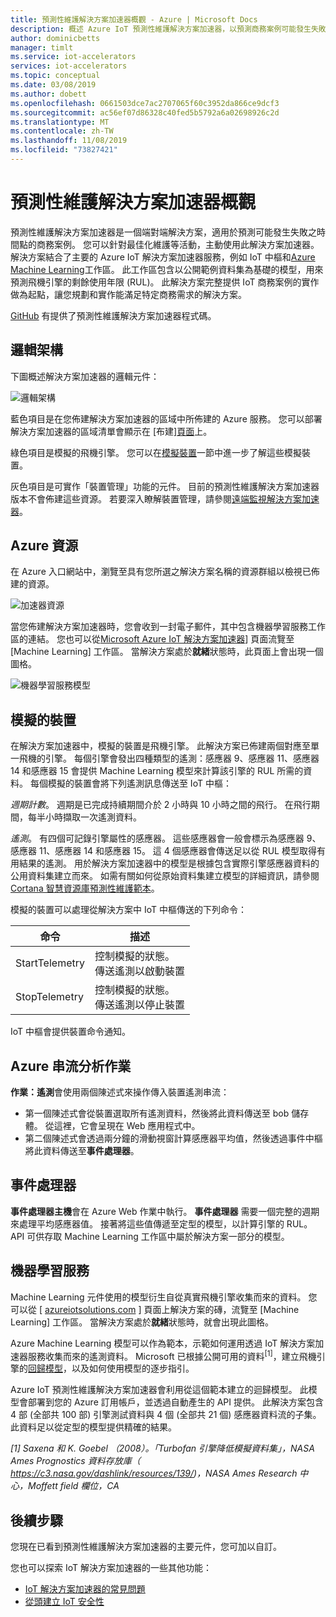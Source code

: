 ```yaml
---
title: 預測性維護解決方案加速器概觀 - Azure | Microsoft Docs
description: 概述 Azure IoT 預測性維護解決方案加速器，以預測商務案例可能發生失敗的時間點。
author: dominicbetts
manager: timlt
ms.service: iot-accelerators
services: iot-accelerators
ms.topic: conceptual
ms.date: 03/08/2019
ms.author: dobett
ms.openlocfilehash: 0661503dce7ac2707065f60c3952da866ce9dcf3
ms.sourcegitcommit: ac56ef07d86328c40fed5b5792a6a02698926c2d
ms.translationtype: MT
ms.contentlocale: zh-TW
ms.lasthandoff: 11/08/2019
ms.locfileid: "73827421"
---
```

# <a name="predictive-maintenance-solution-accelerator-overview"></a>預測性維護解決方案加速器概觀

預測性維護解決方案加速器是一個端對端解決方案，適用於預測可能發生失敗之時間點的商務案例。 您可以針對最佳化維護等活動，主動使用此解決方案加速器。 解決方案結合了主要的 Azure IoT 解決方案加速器服務，例如 IoT 中樞和[Azure Machine Learning][lnk-machine-learning]工作區。 此工作區包含以公開範例資料集為基礎的模型，用來預測飛機引擎的剩餘使用年限 (RUL)。 此解決方案完整提供 IoT 商務案例的實作做為起點，讓您規劃和實作能滿足特定商務需求的解決方案。

[GitHub](https://github.com/Azure/azure-iot-predictive-maintenance) 有提供了預測性維護解決方案加速器程式碼。

## <a name="logical-architecture"></a>邏輯架構

下圖概述解決方案加速器的邏輯元件：

![邏輯架構][img-architecture]

藍色項目是在您佈建解決方案加速器的區域中所佈建的 Azure 服務。 您可以部署解決方案加速器的區域清單會顯示在 [布建][頁面][lnk-azureiotsolutions]上。

綠色項目是模擬的飛機引擎。 您可以在[模擬裝置](#simulated-devices)一節中進一步了解這些模擬裝置。

灰色項目是可實作「裝置管理」功能的元件。 目前的預測性維護解決方案加速器版本不會佈建這些資源。 若要深入瞭解裝置管理，請參閱[遠端監視解決方案加速器][lnk-remote-monitoring]。

## <a name="azure-resources"></a>Azure 資源

在 Azure 入口網站中，瀏覽至具有您所選之解決方案名稱的資源群組以檢視已佈建的資源。

![加速器資源][img-resource-group]

當您佈建解決方案加速器時，您會收到一封電子郵件，其中包含機器學習服務工作區的連結。 您也可以從[Microsoft Azure IoT 解決方案加速器][lnk-azureiotsolutions]] 頁面流覽至 [Machine Learning] 工作區。 當解決方案處於**就緒**狀態時，此頁面上會出現一個圖格。

![機器學習服務模型][img-machine-learning]

## <a name="simulated-devices"></a>模擬的裝置

在解決方案加速器中，模擬的裝置是飛機引擎。 此解決方案已佈建兩個對應至單一飛機的引擎。 每個引擎會發出四種類型的遙測：感應器 9、感應器 11、感應器 14 和感應器 15 會提供 Machine Learning 模型來計算該引擎的 RUL 所需的資料。 每個模擬的裝置會將下列遙測訊息傳送至 IoT 中樞：

*週期計數*。 週期是已完成持續期間介於 2 小時與 10 小時之間的飛行。 在飛行期間，每半小時擷取一次遙測資料。

*遙測*。 有四個可記錄引擎屬性的感應器。 這些感應器會一般會標示為感應器 9、感應器 11、感應器 14 和感應器 15。 這 4 個感應器會傳送足以從 RUL 模型取得有用結果的遙測。 用於解決方案加速器中的模型是根據包含實際引擎感應器資料的公用資料集建立而來。 如需有關如何從原始資料集建立模型的詳細資訊，請參閱[Cortana 智慧資源庫預測性維護範本][lnk-cortana-analytics]。

模擬的裝置可以處理從解決方案中 IoT 中樞傳送的下列命令：

| 命令 | 描述 |
| --- | --- |
| StartTelemetry |控制模擬的狀態。<br/>傳送遙測以啟動裝置 |
| StopTelemetry |控制模擬的狀態。<br/>傳送遙測以停止裝置 |

IoT 中樞會提供裝置命令通知。

## <a name="azure-stream-analytics-job"></a>Azure 串流分析作業

**作業：遙測**會使用兩個陳述式來操作傳入裝置遙測串流：

* 第一個陳述式會從裝置選取所有遙測資料，然後將此資料傳送至 bob 儲存體。 從這裡，它會呈現在 Web 應用程式中。
* 第二個陳述式會透過兩分鐘的滑動視窗計算感應器平均值，然後透過事件中樞將此資料傳送至**事件處理器**。

## <a name="event-processor"></a>事件處理器
**事件處理器主機**會在 Azure Web 作業中執行。 **事件處理器** 需要一個完整的週期來處理平均感應器值。 接著將這些值傳遞至定型的模型，以計算引擎的 RUL。 API 可供存取 Machine Learning 工作區中屬於解決方案一部分的模型。

## <a name="machine-learning"></a>機器學習服務
Machine Learning 元件使用的模型衍生自從真實飛機引擎收集而來的資料。 您可以從 [ [azureiotsolutions.com][lnk-azureiotsolutions] ] 頁面上解決方案的磚，流覽至 [Machine Learning] 工作區。 當解決方案處於**就緒**狀態時，就會出現此圖格。

Azure Machine Learning 模型可以作為範本，示範如何運用透過 IoT 解決方案加速器服務收集而來的遙測資料。 Microsoft 已根據公開可用的資料<sup>\[1\]</sup>，建立飛機引擎的[回歸模型][lnk_regression_model]，以及如何使用模型的逐步指引。

Azure IoT 預測性維護解決方案加速器會利用從這個範本建立的迴歸模型。 此模型會部署到您的 Azure 訂用帳戶，並透過自動產生的 API 提供。 此解決方案包含 4 部 (全部共 100 部) 引擎測試資料與 4 個 (全部共 21 個) 感應器資料流的子集。 此資料足以從定型的模型提供精確的結果。

*\[1\] Saxena 和 K. Goebel （2008）。「Turbofan 引擎降低模擬資料集」，NASA Ames Prognostics 資料存放庫（ https://c3.nasa.gov/dashlink/resources/139/)，NASA Ames Research 中心，Moffett field 欄位，CA*

## <a name="next-steps"></a>後續步驟
您現在已看到預測性維護解決方案加速器的主要元件，您可加以自訂。

您也可以探索 IoT 解決方案加速器的一些其他功能：

* [IoT 解決方案加速器的常見問題][lnk-faq]
* [從頭建立 IoT 安全性][lnk-security-groundup]

[img-architecture]: media/iot-accelerators-predictive-walkthrough/architecture.png
[img-resource-group]: media/iot-accelerators-predictive-walkthrough/resource-group.png
[img-machine-learning]: media/iot-accelerators-predictive-walkthrough/machine-learning.png

[lnk-remote-monitoring]: quickstart-predictive-maintenance-deploy.md
[lnk-cortana-analytics]: https://gallery.cortanaintelligence.com/Collection/Predictive-Maintenance-Template-3
[lnk-azureiotsolutions]: https://www.azureiotsolutions.com/
[lnk-faq]: iot-accelerators-faq.md
[lnk-security-groundup]:/azure/iot-fundamentals/iot-security-ground-up
[lnk-machine-learning]: https://azure.microsoft.com/services/machine-learning/
[lnk_regression_model]: https://gallery.cortanaanalytics.com/Collection/Predictive-Maintenance-Template-3
